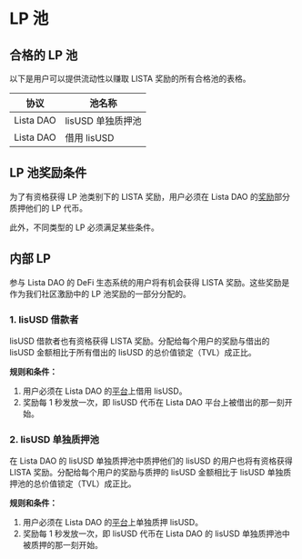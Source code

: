 # LP 池

## 合格的 LP 池

以下是用户可以提供流动性以赚取 LISTA 奖励的所有合格池的表格。

| **协议** | **池名称**                  |
| -------- | -------------------------- |
| Lista DAO | lisUSD 单独质押池 |
| Lista DAO | 借用 lisUSD              |

## LP 池奖励条件

为了有资格获得 LP 池类别下的 LISTA 奖励，用户必须在 Lista DAO 的[奖励](https://lista.org/rewards)部分质押他们的 LP 代币。

此外，不同类型的 LP 必须满足某些条件。

## 内部 LP

参与 Lista DAO 的 DeFi 生态系统的用户将有机会获得 LISTA 奖励。这些奖励是作为我们社区激励中的 LP 池奖励的一部分分配的。

### 1. lisUSD 借款者

lisUSD 借款者也有资格获得 LISTA 奖励。分配给每个用户的奖励与借出的 lisUSD 金额相比于所有借出的 lisUSD 的总价值锁定（TVL）成正比。

**规则和条件：**

1. 用户必须在 Lista DAO 的[平台](https://lista.org/cdp/loans)上借用 lisUSD。
2. 奖励每 1 秒发放一次，即 lisUSD 代币在 Lista DAO 平台上被借出的那一刻开始。

### 2. lisUSD 单独质押池

在 Lista DAO 的 lisUSD 单独质押池中质押他们的 lisUSD 的用户也将有资格获得 LISTA 奖励。分配给每个用户的奖励与质押的 lisUSD 金额相比于 lisUSD 单独质押池的总价值锁定（TVL）成正比。

**规则和条件：**

1. 用户必须在 Lista DAO 的[平台](https://lista.org/cdp/earn)上单独质押 lisUSD。
2. 奖励每 1 秒发放一次，即 lisUSD 代币在 Lista DAO 的 lisUSD 单独质押池中被质押的那一刻开始。